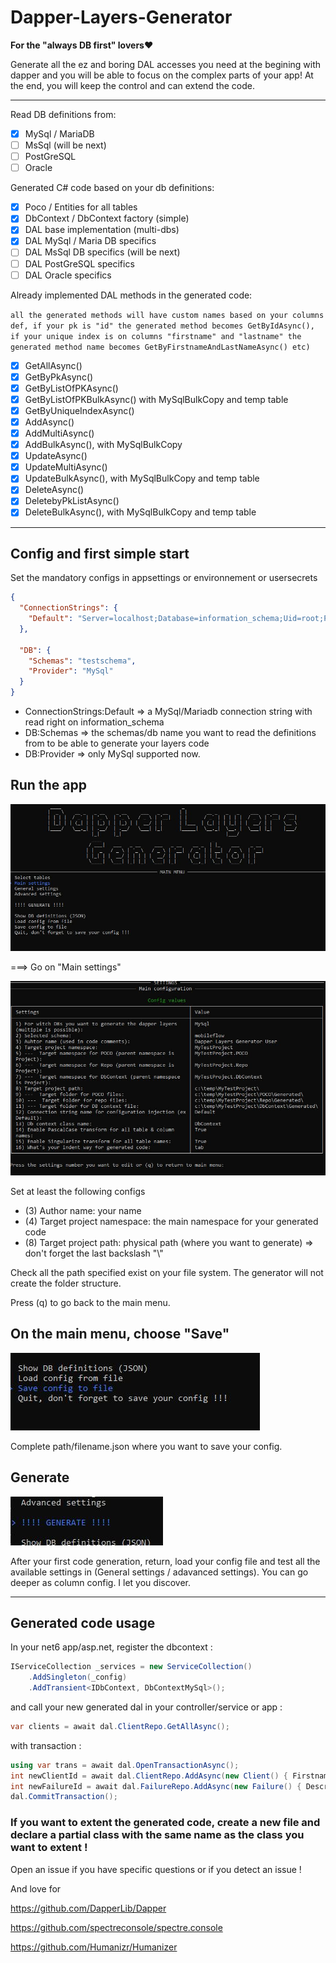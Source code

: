 # Dapper-Layers-Generator

**For the "always DB first" lovers**:heart:

Generate all the ez and boring DAL accesses you need at the begining with dapper and you will be able to focus on the complex parts of your app!
At the end, you will keep the control and can extend the code.

---

Read DB definitions from:

- [x] MySql / MariaDB
- [ ] MsSql (will be next)
- [ ] PostGreSQL
- [ ] Oracle

Generated C# code based on your db definitions:

- [x] Poco / Entities for all tables
- [x] DbContext / DbContext factory (simple)
- [x] DAL base implementation (multi-dbs)
- [x] DAL MySql / Maria DB specifics
- [ ] DAL MsSql DB specifics (will be next)
- [ ] DAL PostGreSQL specifics
- [ ] DAL Oracle specifics

Already implemented DAL methods in the generated code:

` all the generated methods will have custom names based on your columns def, if your pk is "id" the generated method becomes GetByIdAsync(), if your unique index is on columns "firstname" and "lastname" the generated method name becomes GetByFirstnameAndLastNameAsync() etc) `

- [x] GetAllAsync()
- [x] GetByPkAsync()
- [x] GetByListOfPKAsync()
- [x] GetByListOfPKBulkAsync() with MySqlBulkCopy and temp table
- [x] GetByUniqueIndexAsync()
- [x] AddAsync()
- [x] AddMultiAsync()
- [x] AddBulkAsync(), with MySqlBulkCopy
- [x] UpdateAsync()
- [x] UpdateMultiAsync()
- [x] UpdateBulkAsync(), with MySqlBulkCopy and temp table
- [x] DeleteAsync()
- [x] DeletebyPkListAsync()
- [x] DeleteBulkAsync(), with MySqlBulkCopy and temp table

---

## Config and first simple start

Set the mandatory configs in appsettings or environnement or usersecrets

```json
{
  "ConnectionStrings": {
    "Default": "Server=localhost;Database=information_schema;Uid=root;Pwd=root;"
  },

  "DB": {
    "Schemas": "testschema",
    "Provider": "MySql"
  }
}
```

- ConnectionStrings:Default => a MySql/Mariadb connection string with read right on information_schema
- DB:Schemas => the schemas/db name you want to read the definitions from to be able to generate your layers code
- DB:Provider => only MySql supported now.

## Run the app

![MainMenu](doc/img/main.jpg)

===> Go on "Main settings"

![MainSettings](doc/img/main-settings.JPG)

Set at least the following configs

- (3) Author name: your name
- (4) Target project namespace: the main namespace for your generated code
- (8) Target project path: physical path (where you want to generate) => don't forget the last backslash "\\"

Check all the path specified exist on your file system. The generator will not create the folder structure.

Press (q) to go back to the main menu.

## On the main menu, choose "Save"

![Save](doc/img/save.jpg)

Complete path/filename.json where you want to save your config.

## Generate

![Generate](doc/img/generate.jpg)

After your first code generation, return, load your config file and test all the available settings in (General settings / adavanced settings). You can go deeper as column config. I let you discover.

---

## Generated code usage

In your net6 app/asp.net, register the dbcontext :

```cs
IServiceCollection _services = new ServiceCollection()
    .AddSingleton(_config)
    .AddTransient<IDbContext, DbContextMySql>();
```

and call your new generated dal in your controller/service or app :

```cs
var clients = await dal.ClientRepo.GetAllAsync();
```

with transaction :

```cs
using var trans = await dal.OpenTransactionAsync();
int newClientId = await dal.ClientRepo.AddAsync(new Client() { Firstname = "John", Lastname = "Smith", City = "Paris" });
int newFailureId = await dal.FailureRepo.AddAsync(new Failure() { Description="Fail to pass the door", ClientId = newClientId });
dal.CommitTransaction();
```

### If you want to extent the generated code, create a new file and declare a partial class with the same name as the class you want to extent !

Open an issue if you have specific questions or if you detect an issue !

And love for

<https://github.com/DapperLib/Dapper>

<https://github.com/spectreconsole/spectre.console>

<https://github.com/Humanizr/Humanizer>
